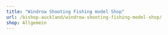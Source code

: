 ```yaml
---
title: "Windrow Shooting Fishing model Shop"
url: /bishop-auckland/windrow-shooting-fishing-model-shop/
shop: Allgemein
---
```

